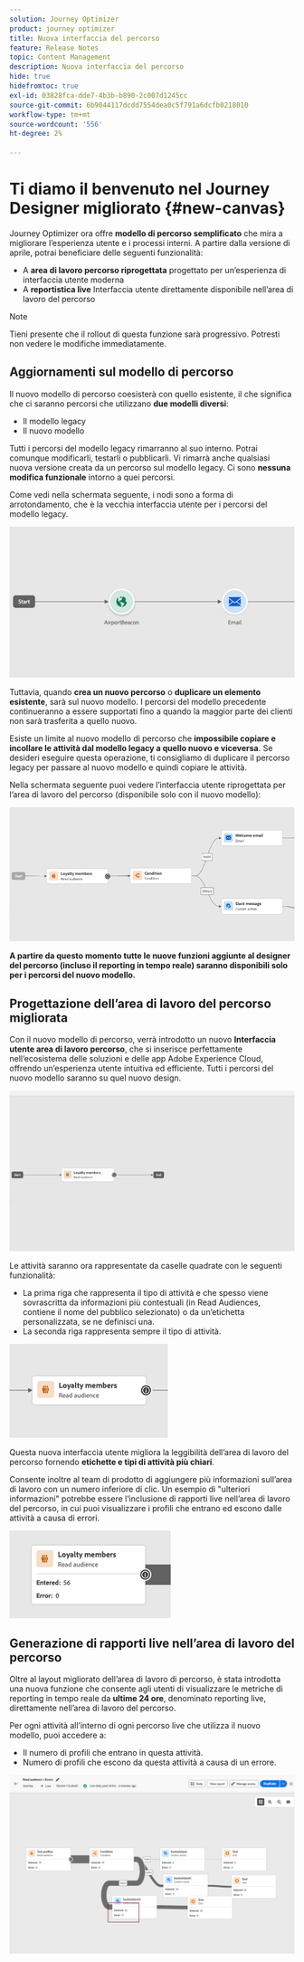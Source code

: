 ```yaml
---
solution: Journey Optimizer
product: journey optimizer
title: Nuova interfaccia del percorso
feature: Release Notes
topic: Content Management
description: Nuova interfaccia del percorso
hide: true
hidefromtoc: true
exl-id: 03828fca-dde7-4b3b-b890-2c007d1245cc
source-git-commit: 6b9044117dcdd7554dea0c5f791a6dcfb0218010
workflow-type: tm+mt
source-wordcount: '556'
ht-degree: 2%

---
```


# Ti diamo il benvenuto nel Journey Designer migliorato {#new-canvas}

Journey Optimizer ora offre **modello di percorso semplificato** che mira a migliorare l’esperienza utente e i processi interni. A partire dalla versione di aprile, potrai beneficiare delle seguenti funzionalità:

* A **area di lavoro percorso riprogettata** progettato per un’esperienza di interfaccia utente moderna
* A **reportistica live** Interfaccia utente direttamente disponibile nell’area di lavoro del percorso

>[!NOTE]
>
>Tieni presente che il rollout di questa funzione sarà progressivo. Potresti non vedere le modifiche immediatamente.

## Aggiornamenti sul modello di percorso

Il nuovo modello di percorso coesisterà con quello esistente, il che significa che ci saranno percorsi che utilizzano **due modelli diversi**:

* Il modello legacy
* Il nuovo modello

Tutti i percorsi del modello legacy rimarranno al suo interno. Potrai comunque modificarli, testarli o pubblicarli. Vi rimarrà anche qualsiasi nuova versione creata da un percorso sul modello legacy. Ci sono **nessuna modifica funzionale** intorno a quei percorsi.

Come vedi nella schermata seguente, i nodi sono a forma di arrotondamento, che è la vecchia interfaccia utente per i percorsi del modello legacy.

![](assets/new-canvas.png)

Tuttavia, quando **crea un nuovo percorso** o **duplicare un elemento esistente**, sarà sul nuovo modello. I percorsi del modello precedente continueranno a essere supportati fino a quando la maggior parte dei clienti non sarà trasferita a quello nuovo.

Esiste un limite al nuovo modello di percorso che **impossibile copiare e incollare le attività dal modello legacy a quello nuovo e viceversa**. Se desideri eseguire questa operazione, ti consigliamo di duplicare il percorso legacy per passare al nuovo modello e quindi copiare le attività.

Nella schermata seguente puoi vedere l’interfaccia utente riprogettata per l’area di lavoro del percorso (disponibile solo con il nuovo modello):

![](assets/new-canvas2.png)

**A partire da questo momento tutte le nuove funzioni aggiunte al designer del percorso (incluso il reporting in tempo reale) saranno disponibili solo per i percorsi del nuovo modello.**

## Progettazione dell’area di lavoro del percorso migliorata

Con il nuovo modello di percorso, verrà introdotto un nuovo **Interfaccia utente area di lavoro percorso**, che si inserisce perfettamente nell’ecosistema delle soluzioni e delle app Adobe Experience Cloud, offrendo un’esperienza utente intuitiva ed efficiente. Tutti i percorsi del nuovo modello saranno su quel nuovo design.

![](assets/new-canvas3.gif)

Le attività saranno ora rappresentate da caselle quadrate con le seguenti funzionalità:

* La prima riga che rappresenta il tipo di attività e che spesso viene sovrascritta da informazioni più contestuali (in Read Audiences, contiene il nome del pubblico selezionato) o da un’etichetta personalizzata, se ne definisci una.
* La seconda riga rappresenta sempre il tipo di attività.

![](assets/new-canvas4.png)

Questa nuova interfaccia utente migliora la leggibilità dell’area di lavoro del percorso fornendo **etichette e tipi di attività più chiari**.

Consente inoltre al team di prodotto di aggiungere più informazioni sull’area di lavoro con un numero inferiore di clic. Un esempio di &quot;ulteriori informazioni&quot; potrebbe essere l’inclusione di rapporti live nell’area di lavoro del percorso, in cui puoi visualizzare i profili che entrano ed escono dalle attività a causa di errori.

![](assets/new-canvas5.png)

## Generazione di rapporti live nell’area di lavoro del percorso

Oltre al layout migliorato dell’area di lavoro di percorso, è stata introdotta una nuova funzione che consente agli utenti di visualizzare le metriche di reporting in tempo reale da **ultime 24 ore**, denominato reporting live, direttamente nell’area di lavoro del percorso.

Per ogni attività all’interno di ogni percorso live che utilizza il nuovo modello, puoi accedere a:


* Il numero di profili che entrano in questa attività.
* Numero di profili che escono da questa attività a causa di un errore.

![](assets/new-canvas6bis.png)

<!--`
With every live journey on the new model, you will be able to see two types of "last 24 hours" reporting information:

* On a **new insert**, you will see:
    * The number of profiles that have been exported for audience-triggered journeys. You will see the number of profiles available in the last export job alongside the time when that export has been made.
    * The number of profiles who exited the journey
    * The percentage of errors
    ![](assets/new-canvas7.png)
* **On each activity**, you will see the number of profiles who entered that activity and the number who exited because of an error:
    ![](assets/new-canvas8.png)
-->
<!--
Please note that you may see differences between the number of exported profiles and the number of profiles flowing through the journey. The exported profiles count only provides information about the last export job being made while the number of profiles entering an activity only contains profiles who did it in the last 24 hours. This can especially be visible on recurring daily journeys as there could be a data overlap between two days.
-->
